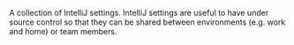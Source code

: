 A collection of IntelliJ settings.
IntelliJ settings are useful to have under source control so that they can be shared between environments (e.g. work and home) or team members.
